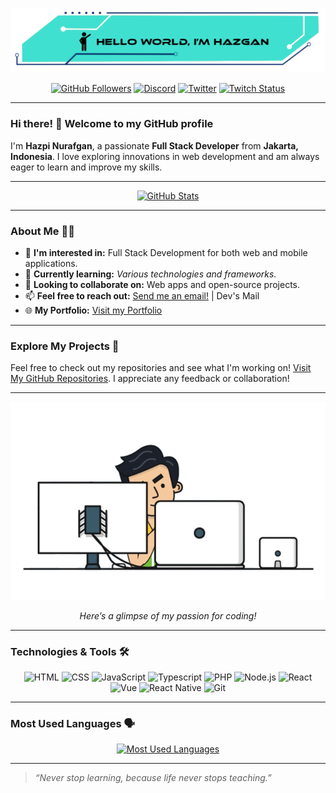 [![GitHub Header](./assets/img/header%20github.png)](https://github.com/hazgan25)

<div align="center">

[![GitHub Followers](https://img.shields.io/github/followers/hazgan25?label=Followers&style=social)](https://github.com/hazgan25)
[![Discord](https://img.shields.io/static/v1?logo=discord&label=Discord&message=hazgan_&color=7289da&style=social)](https://discordapp.com/users/428460899171434497)
[![Twitter](https://img.shields.io/twitter/follow/hazgan_?label=Follow%20on%20Twitter&style=social)](https://twitter.com/intent/follow?screen_name=hazgan_)
[![Twitch Status](https://img.shields.io/twitch/status/hazgan_?style=social&label=Watch%20on%20Twitch)](https://twitch.tv/hazgan_)

</div>

---

### Hi there! 👋 Welcome to my GitHub profile

I'm **Hazpi Nurafgan**, a passionate **Full Stack Developer** from **Jakarta, Indonesia**. I love exploring innovations in web development and am always eager to learn and improve my skills.

---

<div align="center">

[![GitHub Stats](https://github-readme-stats.vercel.app/api?username=hazgan25&show_icons=true&theme=blue-green&card_width=700)](https://github.com/hazgan25)

</div>

---

### About Me 🧑‍💻

- 👀 **I'm interested in:** Full Stack Development for both web and mobile applications.
- 🌱 **Currently learning:** *Various technologies and frameworks.* 
- 💼 **Looking to collaborate on:** Web apps and open-source projects.
- 📫 **Feel free to reach out:** [Send me an email!](mailto:hazgandevs@gmail.com) | Dev's Mail
- 🌐 **My Portfolio:** [Visit my Portfolio](https://hazgan.dev)

---

### Explore My Projects 🚀

Feel free to check out my repositories and see what I'm working on! [Visit My GitHub Repositories](https://github.com/hazgan25?tab=repositories). I appreciate any feedback or collaboration!

---

<div align="center">
  
  [![Programming GIF](./assets/gif/programmer.gif)](https://github.com/hazgan25)
  
  _Here’s a glimpse of my passion for coding!_

</div>

---

### Technologies & Tools 🛠️

<div align="center">

![HTML](https://img.shields.io/badge/-HTML5-E34F26?style=flat-square&logo=html5&logoColor=white)
![CSS](https://img.shields.io/badge/-CSS3-1572B6?style=flat-square&logo=css3)
![JavaScript](https://img.shields.io/badge/-JavaScript-F7DF1E?style=flat-square&logo=javascript&logoColor=black)
![Typescript](https://img.shields.io/badge/-Typescript-2F74C0?style=flat-square&logo=typescript&logoColor=white)
![PHP](https://img.shields.io/badge/-PHP-777BB4?style=flat-square&logo=php&logoColor=white)
![Node.js](https://img.shields.io/badge/-Node.js-339933?style=flat-square&logo=node.js&logoColor=white)
![React](https://img.shields.io/badge/-React-61DAFB?style=flat-square&logo=react&logoColor=black)
![Vue](https://img.shields.io/badge/-Vue-41B883?style=flat-square&logo=vue.js&logoColor=black)
![React Native](https://img.shields.io/badge/-React%20Native-20232A?style=flat-square&logo=react&logoColor=cyan)
![Git](https://img.shields.io/badge/-Git-F05032?style=flat-square&logo=git&logoColor=white)

</div>

---

### Most Used Languages 🗣️

<div align="center">

[![Most Used Languages](https://github-readme-stats.vercel.app/api/top-langs/?username=hazgan25&layout=compact&langs_count=7&card_width=700&hide_title=false&custom_title=Languages&theme=blue-green)](https://github.com/hazgan25)

</div>

---

> _“Never stop learning, because life never stops teaching.”_

<!-- source gif = https://tenor.com/view/programmer-gif-19019116 -->


